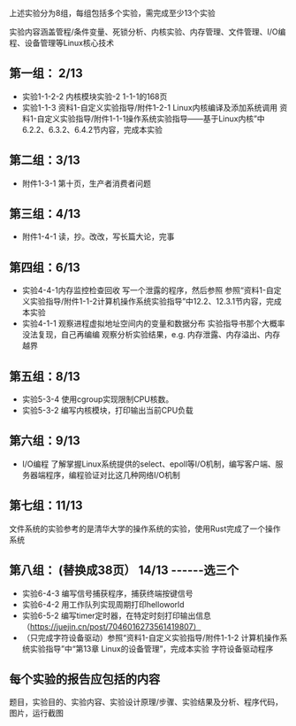 上述实验分为8组，每组包括多个实验，需完成至少13个实验


实验内容涵盖管程/条件变量、死锁分析、内核实验、内存管理、文件管理、I/O编程、设备管理等Linux核心技术


## 第一组： 2/13
-   实验1-1-2-2 内核模块实验-2     1-1-1的168页
- 实验1-1-3   资料1-自定义实验指导/附件1-2-1 Linux内核编译及添加系统调用        资料1-自定义实验指导/附件1-1-1操作系统实验指导——基于Linux内核”中6.2.2、6.3.2、6.4.2节内容，完成本实验


    
    
## 第二组：3/13
- 附件1-3-1 第十页，生产者消费者问题

## 第三组：4/13
- 附件1-4-1 读，抄。改改，写长篇大论，完事

## 第四组：6/13
- 实验4-4-1内存监控检查回收    写一个泄露的程序，然后参照    参照“资料1-自定义实验指导/附件1-1-2计算机操作系统实验指导”中12.2、12.3.1节内容，完成本实验
- 实验4-1-1 观察进程虚拟地址空间内的变量和数据分布    实验指导书那个大概率没法复现，自己再编编
     观察分析实验结果，e.g. 内存泄露、内存溢出、内存越界

## 第五组：8/13
- 实验5-3-4 使用cgroup实现限制CPU核数。
- 实验5-3-2 编写内核模块，打印输出当前CPU负载

## 第六组：9/13
- I/O编程
了解掌握Linux系统提供的select、epoll等I/O机制，编写客户端、服务器端程序，编程验证对比这几种网络I/O机制

## 第七组：11/13

文件系统的实验参考的是清华大学的操作系统的实验，使用Rust完成了一个操作系统



## 第八组： (替换成38页） 14/13  ------选三个
 - 实验6-4-3  编写信号捕获程序，捕获终端按键信号
- 实验6-4-2 用工作队列实现周期打印helloworld
- 实验6-5-2 编写timer定时器，在特定时刻打印输出信息   （https://juejin.cn/post/7046016273561419807）
- （只完成字符设备驱动）参照“资料1-自定义实验指导/附件1-1-2 计算机操作系统实验指导”中“第13章 Linux的设备管理”，完成本实验
字符设备驱动程序


## 每个实验的报告应包括的内容
题目，实验目的、实验内容、实验设计原理/步骤、实验结果及分析、程序代码，图片，运行截图


